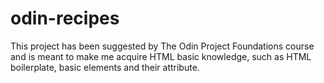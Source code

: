 # odin-recipes

This project has been suggested by The Odin Project Foundations course and is meant to make me acquire HTML basic knowledge, such as HTML boilerplate, basic elements and their attribute.

